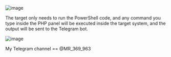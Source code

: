 ![image](https://github.com/user-attachments/assets/9f31853c-c345-49ae-b46b-b159f2776822)

The target only needs to run the PowerShell code, and any command you type inside the PHP panel will be executed inside the target system, and the output will be sent to the Telegram bot.

![image](https://github.com/user-attachments/assets/a4952f58-09cf-4957-9edf-7b6d1bb8dec9)

My Telegram channel == @MR_369_963

